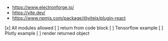 

- https://www.electronforge.io/
- https://vite.dev/
- https://www.npmjs.com/package/@vitejs/plugin-react

[x] All modules allowed
[ ] return from code block
[ ] Tensorflow example
[ ] Plotly example
[ ] render returned object
